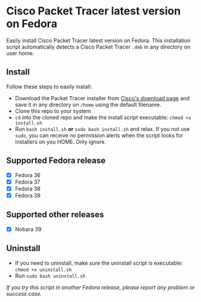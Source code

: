 # Cisco Packet Tracer latest version on Fedora

Easily install Cisco Packet Tracer latest version on Fedora. This installation script automatically detects a Cisco Packet Tracer `.deb` in any directory on user home.

## Install

Follow these steps to easily install:

-   Download the Packet Tracer installer from [Cisco's download page](https://www.netacad.com/portal/node/488) and save it in any directory on `/home` using the default filename.
-   Clone this repo to your system
-   `cd` into the cloned repo and make the install script executable: `chmod +x install.sh`
-   Run `bash install.sh` **or** `sudo bash install.sh` and relax. If you not use `sudo`, you can receive no permission alerts when the script looks for installers on you HOME. Only ignore.

## Supported Fedora release

- [x] Fedora 36
- [x] Fedora 37
- [x] Fedora 38
- [x] Fedora 39

## Supported other releases
- [X] Nobara 39

## Uninstall

-   If you need to uninstall, make sure the uninstall script is executable: `chmod +x uninstall.sh`
-   Run `sudo bash uninstall.sh`

_If you try this script in another Fedora release, please report any problem or success case._
